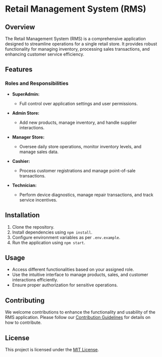 # Retail Management System (RMS)

## Overview

The Retail Management System (RMS) is a comprehensive application designed to streamline operations for a single retail store. It provides robust functionality for managing inventory, processing sales transactions, and enhancing customer service efficiency.

## Features

### Roles and Responsibilities

- **SuperAdmin:**
  - Full control over application settings and user permissions.
  
- **Admin Store:**
  - Add new products, manage inventory, and handle supplier interactions.
  
- **Manager Store:**
  - Oversee daily store operations, monitor inventory levels, and manage sales data.
  
- **Cashier:**
  - Process customer registrations and manage point-of-sale transactions.
  
- **Technician:**
  - Perform device diagnostics, manage repair transactions, and track service incentives.

## Installation

1. Clone the repository.
2. Install dependencies using `npm install`.
3. Configure environment variables as per `.env.example`.
4. Run the application using `npm start`.

## Usage

- Access different functionalities based on your assigned role.
- Use the intuitive interface to manage products, sales, and customer interactions efficiently.
- Ensure proper authorization for sensitive operations.

## Contributing

We welcome contributions to enhance the functionality and usability of the RMS application. Please follow our [Contribution Guidelines](CONTRIBUTING.md) for details on how to contribute.

## License

This project is licensed under the [MIT License](LICENSE).
